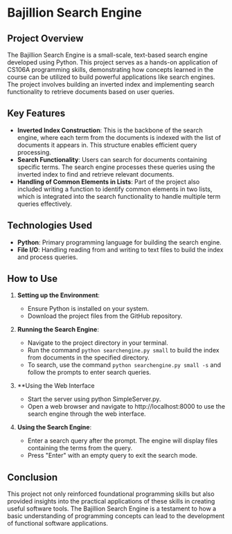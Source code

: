 # Bajillion Search Engine

## Project Overview
The Bajillion Search Engine is a small-scale, text-based search engine developed using Python. This project serves as a hands-on application of CS106A programming skills, demonstrating how concepts learned in the course can be utilized to build powerful applications like search engines. The project involves building an inverted index and implementing search functionality to retrieve documents based on user queries.

## Key Features
- **Inverted Index Construction**: This is the backbone of the search engine, where each term from the documents is indexed with the list of documents it appears in. This structure enables efficient query processing.
- **Search Functionality**: Users can search for documents containing specific terms. The search engine processes these queries using the inverted index to find and retrieve relevant documents.
- **Handling of Common Elements in Lists**: Part of the project also included writing a function to identify common elements in two lists, which is integrated into the search functionality to handle multiple term queries effectively.

## Technologies Used
- **Python**: Primary programming language for building the search engine.
- **File I/O**: Handling reading from and writing to text files to build the index and process queries.

## How to Use
1. **Setting up the Environment**:
   - Ensure Python is installed on your system.
   - Download the project files from the GitHub repository.

2. **Running the Search Engine**:
   - Navigate to the project directory in your terminal.
   - Run the command `python searchengine.py small` to build the index from documents in the specified directory.
   - To search, use the command `python searchengine.py small -s` and follow the prompts to enter search queries.

3. **Using the Web Interface
   - Start the server using python SimpleServer.py.
   - Open a web browser and navigate to http://localhost:8000 to use the search engine through the web interface.

4. **Using the Search Engine**:
   - Enter a search query after the prompt. The engine will display files containing the terms from the query.
   - Press "Enter" with an empty query to exit the search mode.

## Conclusion
This project not only reinforced foundational programming skills but also provided insights into the practical applications of these skills in creating useful software tools. The Bajillion Search Engine is a testament to how a basic understanding of programming concepts can lead to the development of functional software applications.

